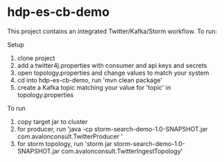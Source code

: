 # hdp-es-cb-demo

This project contains an integrated Twitter/Kafka/Storm workflow. To run:

Setup
1) clone project
2) add a twitter4j.properties with consumer and api keys and secrets
3) open topology.properties and change values to match your system
4) cd into hdp-es-cb-demo, run 'mvn clean package'
5) create a Kafka topic matching your value for 'topic' in topology.properties

To run
1) copy target jar to cluster
2) for producer, run 'java -cp storm-search-demo-1.0-SNAPSHOT.jar com.avalonconsult.TwitterProducer <query terms>'
3) for storm topology, run 'storm jar storm-search-demo-1.0-SNAPSHOT.jar com.avalonconsult.TwitterIngestTopology'

